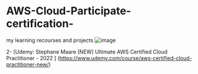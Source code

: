 # AWS-Cloud-Participate-certification-
my learning recourses and projects
![image](https://user-images.githubusercontent.com/81693689/185606624-e7054404-4cbb-4655-8ac8-773d2543153d.png)


2- [Udemy: Stephane Maare [NEW] Ultimate AWS Certified Cloud Practitioner - 2022 ] (https://www.udemy.com/course/aws-certified-cloud-practitioner-new/)
